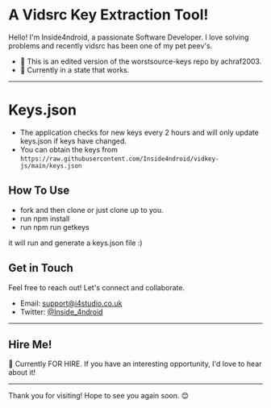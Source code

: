 # A Vidsrc Key Extraction Tool!

Hello! I'm Inside4ndroid, a passionate Software Developer. I love solving problems and recently vidsrc has been one of my pet peev's.

- 💼 This is an edited version of the worstsource-keys repo by achraf2003.
- 🌱 Currently in a state that works.

---

# Keys.json

- The application checks for new keys every 2 hours and will only update keys.json if keys have changed.
- You can obtain the keys from `https://raw.githubusercontent.com/Inside4ndroid/vidkey-js/main/keys.json`

## How To Use

- fork and then clone or just clone up to you.
- run npm install
- run npm run getkeys

it will run and generate a keys.json file :)


## Get in Touch

Feel free to reach out! Let's connect and collaborate.

- Email: support@i4studio.co.uk
- Twitter: [@Inside_4ndroid](https://twitter.com/Inside_4ndroid)

---

## Hire Me!

👀 Currently FOR HIRE. If you have an interesting opportunity, I'd love to hear about it!

---

Thank you for visiting! Hope to see you again soon. 😊
